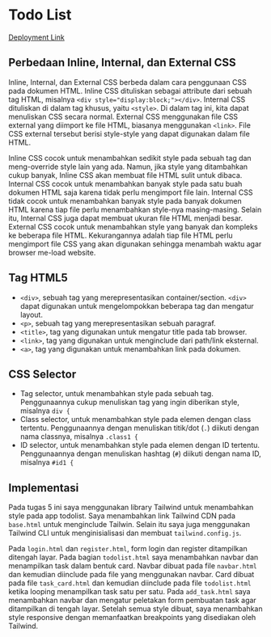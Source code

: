 # Todo List

[Deployment Link](https://assignment-bonaventuragal.herokuapp.com/todolist)

## Perbedaan Inline, Internal, dan External CSS
Inline, Internal, dan External CSS berbeda dalam cara penggunaan CSS pada dokumen HTML. Inline CSS dituliskan sebagai attribute dari sebuah tag HTML, misalnya `<div style="display:block;"></div>`. Internal CSS dituliskan di dalam tag khusus, yaitu `<style>`. Di dalam tag ini, kita dapat menuliskan CSS secara normal. External CSS menggunakan file CSS external yang diimport ke file HTML, biasanya menggunakan `<link>`. File CSS external tersebut berisi style-style yang dapat digunakan dalam file HTML.

Inline CSS cocok untuk menambahkan sedikit style pada sebuah tag dan meng-override style lain yang ada. Namun, jika style yang ditambahkan cukup banyak, Inline CSS akan membuat file HTML sulit untuk dibaca. Internal CSS cocok untuk menambahkan banyak style pada satu buah dokumen HTML saja karena tidak perlu mengimport file lain. Internal CSS tidak cocok untuk menambahkan banyak style pada banyak dokumen HTML karena tiap file perlu menambahkan style-nya masing-masing. Selain itu, Internal CSS juga dapat membuat ukuran file HTML menjadi besar. External CSS cocok untuk menambahkan style yang banyak dan kompleks ke beberapa file HTML. Kekurangannya adalah tiap file HTML perlu mengimport file CSS yang akan digunakan sehingga menambah waktu agar browser me-load website.

## Tag HTML5
- `<div>`, sebuah tag yang merepresentasikan container/section. `<div>` dapat digunakan untuk mengelompokkan beberapa tag dan mengatur layout.
- `<p>`, sebuah tag yang merepresentasikan sebuah paragraf.
- `<title>`, tag yang digunakan untuk mengatur title pada tab browser.
- `<link>`, tag yang digunakan untuk menginclude dari path/link eksternal.
- `<a>`, tag yang digunakan untuk menambahkan link pada dokumen.

## CSS Selector
- Tag selector, untuk menambahkan style pada sebuah tag. Penggunaannya cukup menuliskan tag yang ingin diberikan style, misalnya `div {`
- Class selector, untuk menambahkan style pada elemen dengan class tertentu. Penggunaannya dengan menuliskan titik/dot (`.`) diikuti dengan nama classnya, misalnya `.class1 {`
- ID selector, untuk menambahkan style pada elemen dengan ID tertentu. Penggunaannya dengan menuliskan hashtag (`#`) diikuti dengan nama ID, misalnya `#id1 {`

## Implementasi
Pada tugas 5 ini saya menggunakan library Tailwind untuk menambahkan style pada app todolist. Saya menambahkan link Tailwind CDN pada `base.html` untuk menginclude Tailwin. Selain itu saya juga menggunakan Tailwind CLI untuk menginisialisasi dan membuat `tailwind.config.js`.

Pada `login.html` dan `register.html`, form login dan register ditampilkan ditengah layar. Pada bagian `todolist.html` saya menambahkan navbar dan menampilkan task dalam bentuk card. Navbar dibuat pada file `navbar.html` dan kemudian diinclude pada file yang menggunakan navbar. Card dibuat pada file `task_card.html` dan kemudian diinclude pada file `todolist.html` ketika looping menampilkan task satu per satu. Pada `add_task.html` saya menambahkan navbar dan mengatur peletakan form pembuatan task agar ditampilkan di tengah layar. Setelah semua style dibuat, saya menambahkan style responsive dengan memanfaatkan breakpoints yang disediakan oleh Tailwind.